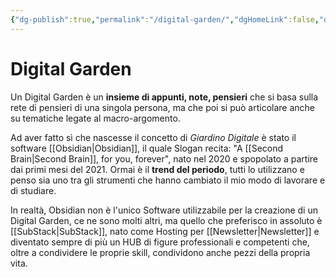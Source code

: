```yaml
---
{"dg-publish":true,"permalink":"/digital-garden/","dgHomeLink":false,"dgPassFrontmatter":false}
---
```


# Digital Garden
Un Digital Garden è un **insieme di appunti, note, pensieri** che si basa sulla rete di pensieri di una singola persona, ma che poi si può articolare anche su tematiche legate al macro-argomento.

Ad aver fatto sì che nascesse il concetto di *Giardino Digitale* è stato il software [[Obsidian|Obsidian]], il quale Slogan recita: "A [[Second Brain|Second Brain]], for you, forever", nato nel 2020 e spopolato a partire dai primi mesi del 2021.
Ormai è il **trend del periodo**, tutti lo utilizzano e penso sia uno tra gli strumenti che hanno cambiato il mio modo di lavorare e di studiare.

In realtà, Obsidian non è l'unico Software utilizzabile per la creazione di un Digital Garden, ce ne sono molti altri, ma quello che preferisco in assoluto è [[SubStack|SubStack]], nato come Hosting per [[Newsletter|Newsletter]] e diventato sempre di più un HUB di figure professionali e competenti che, oltre a condividere le proprie skill, condividono anche pezzi della propria vita.